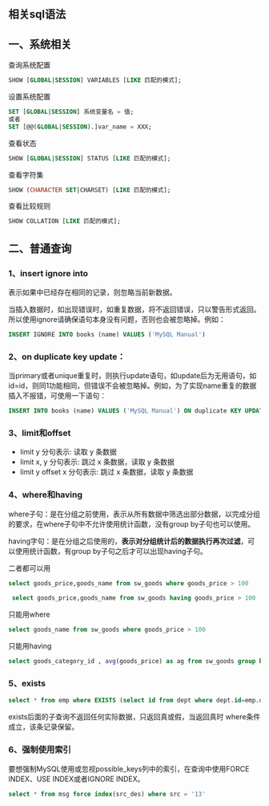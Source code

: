 ## 相关sql语法

## 一、系统相关
查询系统配置
```sql
SHOW [GLOBAL|SESSION] VARIABLES [LIKE 匹配的模式];
```

设置系统配置
```sql
SET [GLOBAL|SESSION] 系统变量名 = 值;
或者 
SET [@@(GLOBAL|SESSION).]var_name = XXX;
```

查看状态
```sql
SHOW [GLOBAL|SESSION] STATUS [LIKE 匹配的模式];
```

查看字符集
```sql
SHOW (CHARACTER SET|CHARSET) [LIKE 匹配的模式];
```

查看比较规则
```sql
SHOW COLLATION [LIKE 匹配的模式];
```

## 二、普通查询
### 1、insert ignore into
表示如果中已经存在相同的记录，则忽略当前新数据。

当插入数据时，如出现错误时，如重复数据，将不返回错误，只以警告形式返回。所以使用ignore请确保语句本身没有问题，否则也会被忽略掉。例如：

```sql
INSERT IGNORE INTO books (name) VALUES ('MySQL Manual')
```

### 2、on duplicate key update：
当primary或者unique重复时，则执行update语句，如update后为无用语句，如id=id，则同1功能相同，但错误不会被忽略掉。例如，为了实现name重复的数据插入不报错，可使用一下语句：

```sql
INSERT INTO books (name) VALUES ('MySQL Manual') ON duplicate KEY UPDATE id = id
```

### 3、limit和offset
* limit y 分句表示: 读取 y 条数据
* limit x, y 分句表示: 跳过 x 条数据，读取 y 条数据
* limit y offset x 分句表示: 跳过 x 条数据，读取 y 条数据
                       
### 4、where和having
where子句：是在分组之前使用，表示从所有数据中筛选出部分数据，以完成分组的要求，在where子句中不允许使用统计函数，没有group by子句也可以使用。
                                        
having字句：是在分组之后使用的，**表示对分组统计后的数据执行再次过滤**，可以使用统计函数，有group  by子句之后才可以出现having子句。

二者都可以用
```sql
select goods_price,goods_name from sw_goods where goods_price > 100
    
 select goods_price,goods_name from sw_goods having goods_price > 100
```

只能用where
```sql
select goods_name from sw_goods where goods_price > 100
```

只能用having
```sql
select goods_category_id , avg(goods_price) as ag from sw_goods group by goods_category having ag > 1000
```

### 5、exists

```sql
select * from emp where EXISTS (select id from dept where dept.id=emp.dep_id);
```
exists后面的子查询不返回任何实际数据，只返回真或假，当返回真时 where条件成立，该条记录保留。

### 6、强制使用索引
要想强制MySQL使用或忽视possible_keys列中的索引，在查询中使用FORCE INDEX、USE INDEX或者IGNORE INDEX。

```sql
select * from msg force index(src_des) where src = '13' 


```